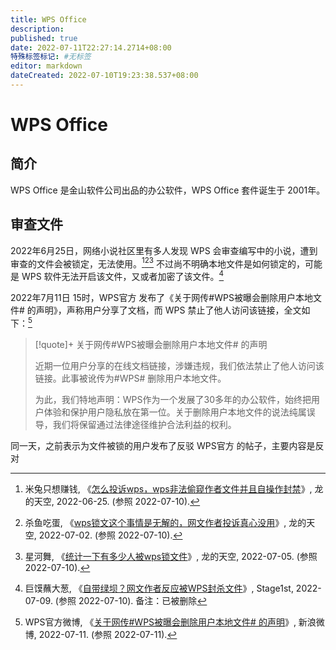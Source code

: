 ```yaml
---
title: WPS Office
description:
published: true
date: 2022-07-11T22:27:14.2714+08:00
特殊标签标记: #无标签
editor: markdown
dateCreated: 2022-07-10T19:23:38.537+08:00
---
```


# WPS Office

## 简介

WPS Office 是金山软件公司出品的办公软件，WPS Office 套件诞生于 2001年。

## 审查文件

2022年6月25日，网络小说社区里有多人发现 WPS 会审查编写中的小说，遭到审查的文件会被锁定，无法使用。[^aMtdF][^6212S][^tynp9] 不过尚不明确本地文件是如何锁定的，可能是 WPS 软件无法开启该文件，又或者加密了该文件。[^n36Lq]

[^aMtdF]: 米兔只想赚钱, 《[怎么投诉wps，wps非法偷窥作者文件并且自操作封禁](https://archive.ph/aMtdF "https://www.lkong.com/thread/3035107")》, 龙的天空, 2022-06-25. (参照 2022-07-10).

[^6212S]: 杀鱼吃蛋, 《[wps锁文这个事情是无解的，网文作者投诉真心没用](https://archive.ph/6212S "https://www.lkong.com/thread/3040604")》, 龙的天空, 2022-07-02. (参照 2022-07-10).

[^tynp9]: 星河舞, 《[统计一下有多少人被wps锁文件](https://archive.ph/tynp9 "https://www.lkong.com/thread/3042586")》, 龙的天空, 2022-07-05. (参照 2022-07-10).

[^n36Lq]: 巨馍蘸大葱, 《[自带绿坝？网文作者反应被WPS封杀文件](https://archive.ph/n36Lq "https://www.lkong.com/thread/3042586")》, Stage1st, 2022-07-09. (参照 2022-07-10). 备注：已被删除

2022年7月11日 15时，WPS官方 发布了《关于网传\#WPS被曝会删除用户本地文件# 的声明》，声称用户分享了文档，而 WPS 禁止了他人访问该链接，全文如下：[^qCxO0]

> [!quote]+ 关于网传\#WPS被曝会删除用户本地文件# 的声明
>
> 近期一位用户分享的在线文档链接，涉嫌违规，我们依法禁止了他人访问该链接。此事被讹传为#WPS# 删除用户本地文件。
>
> 为此，我们特地声明：WPS作为一个发展了30多年的办公软件，始终把用户体验和保护用户隐私放在第一位。关于删除用户本地文件的说法纯属误导，我们将保留通过法律途径维护合法利益的权利。

[^qCxO0]: WPS官方微博, 《[关于网传#WPS被曝会删除用户本地文件# 的声明](https://archive.ph/qCxO0 "https://weibo.com/1595145397/LBN7b7P9j")》, 新浪微博, 2022-07-11. (参照 2022-07-11).

同一天，之前表示为文件被锁的用户发布了反驳 WPS官方 的帖子，主要内容是反对



[^a5kY8]: 米兔只想赚钱, 《[wps前期拒绝道歉，现在又诬陷我分享文件试](https://archive.ph/a5kY8 "https://www.lkong.com/thread/3046981")》, 龙的天空, 2022-07-11. (参照 2022-07-11).
